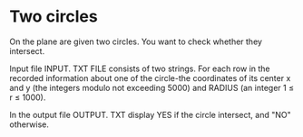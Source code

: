 # Two circles

On the plane are given two circles. You want to check whether they intersect.

Input file INPUT. TXT FILE consists of two strings. For each row in the recorded information about one of the circle-the coordinates of its center x and y (the integers modulo not exceeding 5000) and RADIUS (an integer 1 ≤ r ≤ 1000).

In the output file OUTPUT. TXT display YES if the circle intersect, and "NO" otherwise.
